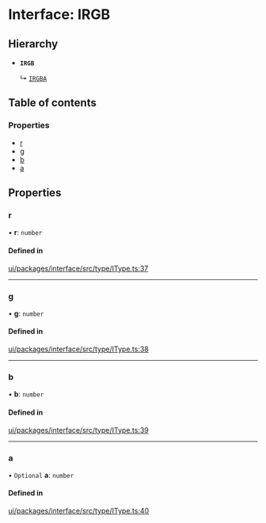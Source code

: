 # Interface: IRGB

## Hierarchy

- **`IRGB`**

  ↳ [`IRGBA`](IRGBA.md)

## Table of contents

### Properties

- [r](IRGB.md#r)
- [g](IRGB.md#g)
- [b](IRGB.md#b)
- [a](IRGB.md#a)

## Properties

### r

• **r**: `number`

#### Defined in

[ui/packages/interface/src/type/IType.ts:37](https://github.com/leaferjs/leafer-ui/blob/311af1d/packages/interface/src/type/IType.ts#L37)

___

### g

• **g**: `number`

#### Defined in

[ui/packages/interface/src/type/IType.ts:38](https://github.com/leaferjs/leafer-ui/blob/311af1d/packages/interface/src/type/IType.ts#L38)

___

### b

• **b**: `number`

#### Defined in

[ui/packages/interface/src/type/IType.ts:39](https://github.com/leaferjs/leafer-ui/blob/311af1d/packages/interface/src/type/IType.ts#L39)

___

### a

• `Optional` **a**: `number`

#### Defined in

[ui/packages/interface/src/type/IType.ts:40](https://github.com/leaferjs/leafer-ui/blob/311af1d/packages/interface/src/type/IType.ts#L40)
